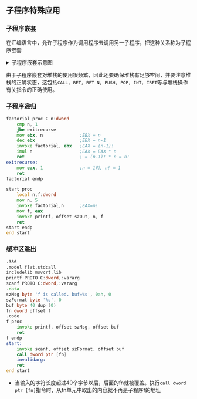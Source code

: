 ## 子程序特殊应用

### 子程序嵌套

在汇编语言中，允许子程序作为调用程序去调用另一子程序，把这种关系称为子程序嵌套

<details>
<summary>子程序嵌套示意图</summary>

```mermaid
graph
    subgraph main
        callsub1[call sub1]
        mainfunc[main func]-->mainret[ret]
    end
    callsub1-->sub1
    subgraph sub1
        callsub2[call sub2]
        sub1func[sub1 func]-->sub1ret[ret]-->mainfunc
    end
    callsub2-->sub2
    subgraph sub2
        callsub3[call sub3]
        sub2func[sub2 func]-->sub2ret[ret]-->sub1func
    end
    callsub3-->sub3
    subgraph sub3
        sub3func[sub3 func]-->sub3ret[ret]-->sub2func
    end
```

</details>

由于子程序嵌套对堆栈的使用很频繁，因此还要确保堆栈有足够空间，并要注意堆栈的正确状态，这包括`CALL, RET, RET N, PUSH, POP, INT, IRET`等与堆栈操作有关指令的正确使用。

### 子程序递归

```asm
factorial proc C n:dword
    cmp n, 1
    jbe exitrecurse
    mov ebx, n              ;EBX = n
    dec ebx                 ;EBX = n-1
    invoke factorial, ebx   ;EAX = (n-1)!
    imul n                  ;EAX = EAX * n
    ret                     ; = (n-1)! * n = n!
exitrecurse:
    mov eax, 1              ;n = 1时, n! = 1
    ret
factorial endp

start proc
    local n,f:dword
    mov n, 5
    invoke factorial,n      ;EAX=n!
    mov f, eax
    invoke printf, offset szOut, n, f
    ret
start endp
end start
```

### 缓冲区溢出

```asm
.386
.model flat,stdcall
includelib msvcrt.lib
printf PROTO C:dword,:vararg
scanf PROTO C:dword,:vararg
.data
szMsg byte 'f is called. buf=%s', 0ah, 0
szFormat byte '%s', 0
buf byte 40 dup (0)
fn dword offset f
.code
f proc
    invoke printf, offset szMsg, offset buf
    ret
f endp
start:
    invoke scanf, offset szFormat, offset buf
    call dword ptr [fn]
    invalidarg:
    ret
end start
```

- 当输入的字符长度超过40个字节以后，后面的fn就被覆盖。执行`call dword ptr [fn]`指令时，从fn单元中取出的内容就不再是子程序f的地址